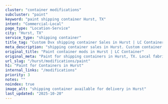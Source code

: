 ```yaml
---
cluster: "container modifications"
subcluster: "paint"
keyword: "paint shipping container Hurst, TX"
intent: "Commercial-Local"
page_type: "Location-Service"
city: "Hurst, TX"
service_type: "shipping container"
title_tag: "Custom Dvx shipping container Sales in Hurst | LC Container"
meta_description: "shipping container sales in Hurst. Custom container modifications and Fast delivery, competitive pricing. Serving modifications area. Quote ID: 1UM. Call (214) 524-4168 for your free quote today."
original_title: "Paint container mods in Hurst | LC Container"
original_meta: "Paint for shipping containers in Hurst, TX. Local fabrication & pro install. LC Container — Since 2003. Get a quote."
url_slug: "/hurst/modifications/paint"
h1: "Paint for Containers in Hurst"
internal_links: "/modifications"
priority: 3
notes: ""
noindex: true
image_alt: "shipping container available for delivery in Hurst"
last_updated: "2025-10-20"
---
```


<!-- TODO: Add unique city/inventory copy, images, and internal links here. -->
